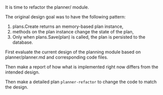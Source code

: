 It is time to refactor the planner/ module.

The original design goal was to have the following pattern:

1. plans.Create returns an memory-based plan instance,
2. methods on the plan instance change the state of the plan,
3. Only when plans.Save(plan) is called, the plan is persisted to the database.

First evaluate the current design of the planning module based on planner/planner.md and corresponding code files.

Then make a report of how what is implemented right now differs from the intended design.

Then make a detailed plan `planner-refactor` to change the code to match the design.
